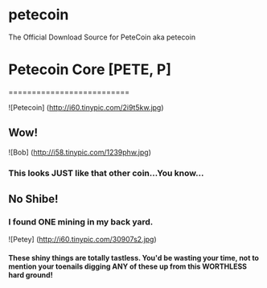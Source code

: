 # petecoin
The Official Download Source for PeteCoin aka petecoin
# Petecoin Core [PETE, P]
==========================

![Petecoin] (http://i60.tinypic.com/2i9t5kw.jpg)

## Wow!
![Bob] (http://i58.tinypic.com/1239phw.jpg)
### This looks JUST like that other coin...You know...
## No Shibe!
### I found ONE mining in my back yard.
![Petey] (http://i60.tinypic.com/30907s2.jpg)
#### These shiny things are totally tastless. You'd be wasting your time, not to mention your toenails digging ANY of these up from this WORTHLESS hard ground!
